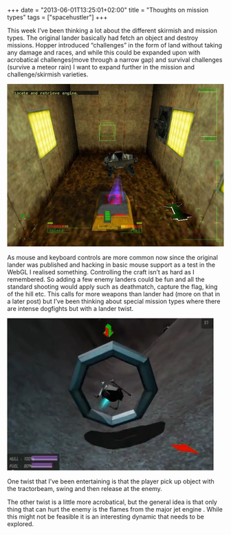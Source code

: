 +++
date = "2013-06-01T13:25:01+02:00"
title = "Thoughts on mission types"
tags = ["spacehustler"]
+++

This week I’ve been thinking a lot about the different skirmish and mission types. The original lander basically had fetch an object and destroy missions. Hopper introduced “challenges” in the form of land without taking any damage and races, and while this could be expanded upon with acrobatical challenges(move through a narrow gap) and survival challenges (survive a meteor rain) I want to expand further in the mission and challenge/skirmish varieties.

![lander mission](lander.jpg)

As mouse and keyboard controls are more common now since the original lander was published and hacking in basic mouse support as a test in the WebGL I realised something. Controlling the craft isn’t as hard as I remembered. So adding a few enemy landers could be fun and all the standard shooting would apply such as deathmatch, capture the flag, king of the hill etc. This calls for more weapons than lander had (more on that in a later post) but I’ve been thinking about special mission types where there are intense dogfights but with a lander twist.

![hopper race](hopper.png)

One twist that I’ve been entertaining is that the player pick up object with the tractorbeam, swing and then release at the enemy.

The other twist is a little more acrobatical, but the general idea is that only thing that can hurt the enemy is the flames from the major jet engine . While this might not be feasible it is an interesting dynamic that needs to be explored.
